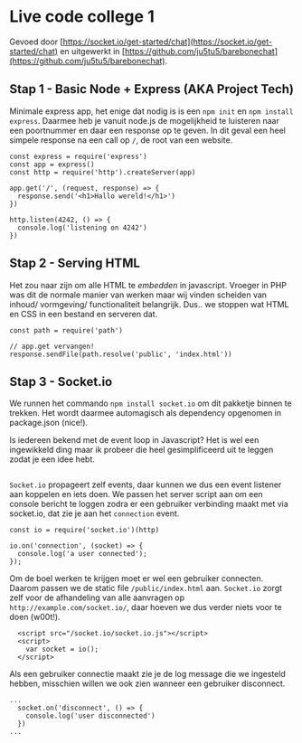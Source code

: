 # Live code college 1
Gevoed door [https://socket.io/get-started/chat](https://socket.io/get-started/chat) en uitgewerkt in [https://github.com/ju5tu5/barebonechat](https://github.com/ju5tu5/barebonechat).

## Stap 1 - Basic Node + Express (AKA Project Tech)
Minimale express app, het enige dat nodig is is een `npm init` en `npm install express`. Daarmee heb je vanuit node.js de mogelijkheid te luisteren naar een poortnummer en daar een response op te geven. In dit geval een heel simpele response na een call op `/`, de root van een website.

```
const express = require('express')
const app = express()
const http = require('http').createServer(app)

app.get('/', (request, response) => {
  response.send('<h1>Hallo wereld!</h1>')
})

http.listen(4242, () => {
  console.log('listening on 4242')
})
```

## Stap 2 - Serving HTML
Het zou naar zijn om alle HTML te *embedden* in javascript. Vroeger in PHP was dit de normale manier van werken maar wij vinden scheiden van inhoud/ vormgeving/ functionaliteit belangrijk. Dus.. we stoppen wat HTML en CSS in een bestand en serveren dat.

```
const path = require('path')

// app.get vervangen!
response.sendFile(path.resolve('public', 'index.html'))
```

## Stap 3 - Socket.io
We runnen het commando `npm install socket.io` om dit pakketje binnen te trekken. Het wordt daarmee automagisch als dependency opgenomen in package.json (nice!).

Is iedereen bekend met de event loop in Javascript? Het is wel een ingewikkeld ding maar ik probeer die heel gesimplificeerd uit te leggen zodat je een idee hebt.

```

```

`Socket.io` propageert zelf events, daar kunnen we dus een event listener aan koppelen en iets doen. We passen het server script aan om een console bericht te loggen zodra er een gebruiker verbinding maakt met via socket.io, dat zie je aan het `connection` event.

```
const io = require('socket.io')(http)

io.on('connection', (socket) => {
  console.log('a user connected');
});
```

Om de boel werken te krijgen moet er wel een gebruiker connecten. Daarom passen we de static file `/public/index.html` aan. `Socket.io` zorgt zelf voor de afhandeling van alle aanvragen op `http://example.com/socket.io/`, daar hoeven we dus verder niets voor te doen (w00t!).

```
  <script src="/socket.io/socket.io.js"></script>
  <script>
    var socket = io();
  </script>
```

Als een gebruiker connectie maakt zie je de log message die we ingesteld hebben, misschien willen we ook zien wanneer een gebruiker disconnect.

```
...
  socket.on('disconnect', () => {
    console.log('user disconnected')
  })
...
```

